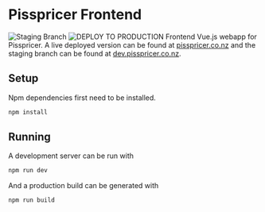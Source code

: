 # Pisspricer Frontend
![Staging Branch](https://github.com/TooMuch4U/pisspricer-frontend/workflows/DEPLOY%20TO%20STAGING/badge.svg)
![DEPLOY TO PRODUCTION](https://github.com/TooMuch4U/pisspricer-frontend/workflows/DEPLOY%20TO%20PRODUCTION/badge.svg)
Frontend Vue.js webapp for Pisspricer. A live deployed version can be found at [pisspricer.co.nz](https://pisspricer.co.nz)
and the staging branch can be found at [dev.pisspricer.co.nz](https://dev.pisspricer.co.nz).

## Setup
Npm dependencies first need to be installed.
``` bash
npm install
```

## Running
A development server can be run with
``` bash
npm run dev
```

And a production build can be generated with
``` bash
npm run build
```

